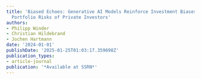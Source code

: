```yaml
---
title: 'Biased Echoes: Generative AI Models Reinforce Investment Biases and Increase
  Portfolio Risks of Private Investors'
authors:
- Philipp Winder
- Christian Hildebrand
- Jochen Hartmann
date: '2024-01-01'
publishDate: '2025-01-25T01:03:17.359698Z'
publication_types:
- article-journal
publication: '*Available at SSRN*'
---
```

